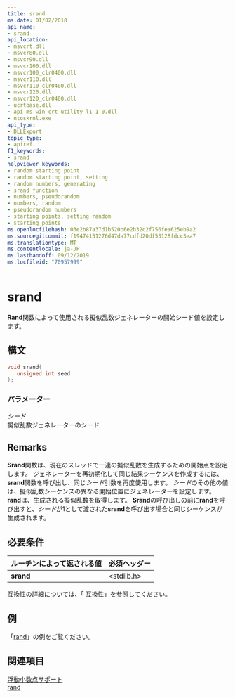 ```yaml
---
title: srand
ms.date: 01/02/2018
api_name:
- srand
api_location:
- msvcrt.dll
- msvcr80.dll
- msvcr90.dll
- msvcr100.dll
- msvcr100_clr0400.dll
- msvcr110.dll
- msvcr110_clr0400.dll
- msvcr120.dll
- msvcr120_clr0400.dll
- ucrtbase.dll
- api-ms-win-crt-utility-l1-1-0.dll
- ntoskrnl.exe
api_type:
- DLLExport
topic_type:
- apiref
f1_keywords:
- srand
helpviewer_keywords:
- random starting point
- random starting point, setting
- random numbers, generating
- srand function
- numbers, pseudorandom
- numbers, random
- pseudorandom numbers
- starting points, setting random
- starting points
ms.openlocfilehash: 03e2b87a37d1b520b6e2b32c2f756fea625eb9a2
ms.sourcegitcommit: f19474151276d47da77cdfd20df53128fdcc3ea7
ms.translationtype: MT
ms.contentlocale: ja-JP
ms.lasthandoff: 09/12/2019
ms.locfileid: "70957999"
---
```

# <a name="srand"></a>srand

**Rand**関数によって使用される擬似乱数ジェネレーターの開始シード値を設定します。

## <a name="syntax"></a>構文

```C
void srand(
   unsigned int seed
);
```

### <a name="parameters"></a>パラメーター

*シード*<br/>
擬似乱数ジェネレーターのシード

## <a name="remarks"></a>Remarks

**Srand**関数は、現在のスレッドで一連の擬似乱数を生成するための開始点を設定します。 ジェネレーターを再初期化して同じ結果シーケンスを作成するには、 **srand**関数を呼び出し、同じ*シード*引数を再度使用します。 *シード*のその他の値は、擬似乱数シーケンスの異なる開始位置にジェネレーターを設定します。 **rand**は、生成される擬似乱数を取得します。 **Srand**の呼び出しの前に**rand**を呼び出すと、*シード*が1として渡された**srand**を呼び出す場合と同じシーケンスが生成されます。

## <a name="requirements"></a>必要条件

|ルーチンによって返される値|必須ヘッダー|
|-------------|---------------------|
|**srand**|\<stdlib.h>|

互換性の詳細については、「 [互換性](../../c-runtime-library/compatibility.md)」を参照してください。

## <a name="example"></a>例

「[rand](rand.md)」の例をご覧ください。

## <a name="see-also"></a>関連項目

[浮動小数点サポート](../../c-runtime-library/floating-point-support.md)<br/>
[rand](rand.md)<br/>
